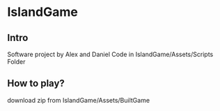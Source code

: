 # IslandGame
## Intro
Software project by Alex and Daniel
Code in IslandGame/Assets/Scripts Folder

## How to play?
download zip from IslandGame/Assets/BuiltGame
